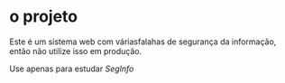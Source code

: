 # o projeto

Este é um sistema web com váriasfalahas de segurança da informação,
então não utilize isso em produção.

Use apenas para estudar *SegInfo*